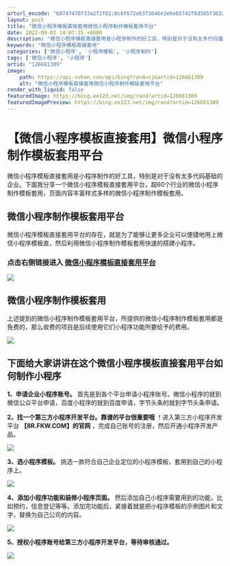 ```yaml
---
arturl_encode: "68747470733a2f2f62:6c6f672e6373646e2e6e65742f6d305f36323838323131302f:61727469636c652f64657461696c732f313236363631333039"
layout: post
title: "微信小程序模板直接套用微信小程序制作模板套用平台"
date: 2022-09-02 14:07:15 +0800
description: "微信小程序模板直接套用是小程序制作的好工具，特别是对于没有太多代码基础的企业。下面我分享一个微信小程"
keywords: "微信小程序模板直接套用"
categories: ['微信小程序', '小程序模板', '小程序制作']
tags: ['微信小程序', '小程序']
artid: "126661309"
image:
    path: https://api.vvhan.com/api/bing?rand=sj&artid=126661309
    alt: "微信小程序模板直接套用微信小程序制作模板套用平台"
render_with_liquid: false
featuredImage: https://bing.ee123.net/img/rand?artid=126661309
featuredImagePreview: https://bing.ee123.net/img/rand?artid=126661309
---
```


# 【微信小程序模板直接套用】微信小程序制作模板套用平台

微信小程序模板直接套用是小程序制作的好工具，特别是对于没有太多代码基础的企业。下面我分享一个微信小程序模板直接套用平台，超60个行业的微信小程序制作模板套用，页面内容丰富样式多样的微信小程序制作模板套用。

## 微信小程序制作模板套用平台

微信小程序模板直接套用平台的存在，就是为了能够让更多企业可以便捷地用上微信小程序模板直，然后利用微信小程序制作模板套用快速的搭建小程序。

### **点击右侧链接进入 ******[微信小程序模板直接套用平台](https://8r.fkw.com/ "微信小程序模板直接套用平台")********

![](https://i-blog.csdnimg.cn/blog_migrate/b4b2b8fd841cd0364786cf34657bbc5d.jpeg)

## 微信小程序制作模板套用

上述提到的微信小程序制作模板套用平台，所提供的微信小程序制作模板套用都是免费的，那么收费的项目是后续使用它们小程序功能所要给予的费用。

![](https://i-blog.csdnimg.cn/blog_migrate/28a0dfcd06019fb7e5c06431b324fd61.jpeg)

## 下面给大家讲讲在这个微信小程序模板直接套用平台如何制作小程序

**1、申请企业小程序账号。**
首先是到各个平台申请小程序账号。微信小程序的就到微信公众平台申请，百度小程序的就到百度申请，字节头条的就到字节头条申请。

**2、找一个第三方小程序开发平台。靠谱的平台很重要哦**
！进入第三方小程序开发平台
**【8R.FKW.COM】的官网**
，完成自己账号的注册，然后开通小程序开发产品。

![](https://i-blog.csdnimg.cn/blog_migrate/38203dc889833786e8e2b208f4ed5bde.png)

**3、选小程序模板。**
挑选一款符合自己企业定位的小程序模板，套用到自己的小程序上。

![](https://i-blog.csdnimg.cn/blog_migrate/23b305c57d202274de8d25390033fe96.png)

**4、添加小程序功能和装修小程序页面。**
然后添加自己小程序需要用到的功能，比如预约，信息登记等等。添加完功能后，紧接着就是把小程序模板的示例图片和文字，替换为自己公司的内容。

![](https://i-blog.csdnimg.cn/blog_migrate/5a686b71189c87701f29f24700f5b4d1.png)

**5、授权小程序账号给第三方小程序开发平台，等待审核通过。**

****![](https://i-blog.csdnimg.cn/blog_migrate/9fb3c26fa49399b1272f6061d26c5719.png)****